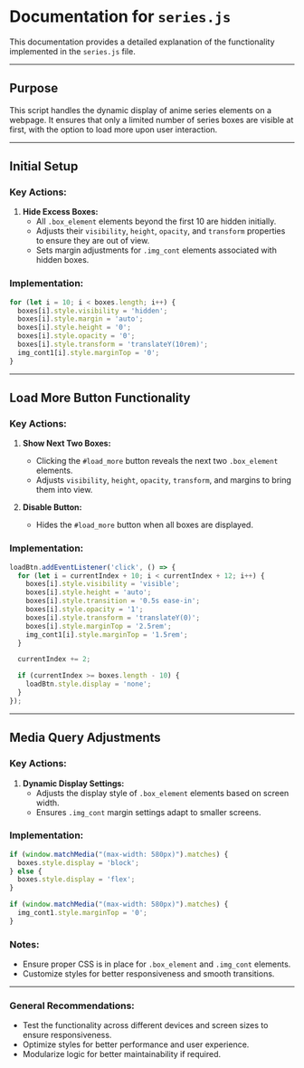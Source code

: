 # Documentation for `series.js`

This documentation provides a detailed explanation of the functionality implemented in the `series.js` file.

---

## Purpose

This script handles the dynamic display of anime series elements on a webpage. It ensures that only a limited number of series boxes are visible at first, with the option to load more upon user interaction.

---

## Initial Setup

### Key Actions:
1. **Hide Excess Boxes:**
   - All `.box_element` elements beyond the first 10 are hidden initially.
   - Adjusts their `visibility`, `height`, `opacity`, and `transform` properties to ensure they are out of view.
   - Sets margin adjustments for `.img_cont` elements associated with hidden boxes.

### Implementation:
```javascript
for (let i = 10; i < boxes.length; i++) {
  boxes[i].style.visibility = 'hidden';
  boxes[i].style.margin = 'auto';
  boxes[i].style.height = '0';
  boxes[i].style.opacity = '0';
  boxes[i].style.transform = 'translateY(10rem)';
  img_cont1[i].style.marginTop = '0';
}
```

---

## Load More Button Functionality

### Key Actions:
1. **Show Next Two Boxes:**
   - Clicking the `#load_more` button reveals the next two `.box_element` elements.
   - Adjusts `visibility`, `height`, `opacity`, `transform`, and margins to bring them into view.

2. **Disable Button:**
   - Hides the `#load_more` button when all boxes are displayed.

### Implementation:
```javascript
loadBtn.addEventListener('click', () => {
  for (let i = currentIndex + 10; i < currentIndex + 12; i++) {
    boxes[i].style.visibility = 'visible';
    boxes[i].style.height = 'auto';
    boxes[i].style.transition = '0.5s ease-in';
    boxes[i].style.opacity = '1';
    boxes[i].style.transform = 'translateY(0)';
    boxes[i].style.marginTop = '2.5rem';
    img_cont1[i].style.marginTop = '1.5rem';
  }

  currentIndex += 2;

  if (currentIndex >= boxes.length - 10) {
    loadBtn.style.display = 'none';
  }
});
```

---

## Media Query Adjustments

### Key Actions:
1. **Dynamic Display Settings:**
   - Adjusts the display style of `.box_element` elements based on screen width.
   - Ensures `.img_cont` margin settings adapt to smaller screens.

### Implementation:
```javascript
if (window.matchMedia("(max-width: 580px)").matches) {
  boxes.style.display = 'block';
} else {
  boxes.style.display = 'flex';
}

if (window.matchMedia("(max-width: 580px)").matches) {
  img_cont1.style.marginTop = '0';
}
```

### Notes:
- Ensure proper CSS is in place for `.box_element` and `.img_cont` elements.
- Customize styles for better responsiveness and smooth transitions.

---

### General Recommendations:
- Test the functionality across different devices and screen sizes to ensure responsiveness.
- Optimize styles for better performance and user experience.
- Modularize logic for better maintainability if required.
